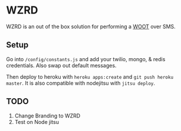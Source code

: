 # WZRD
WZRD is an out of the box solution for performing a [WOOT](http://en.wikipedia.org/wiki/Wizard_of_Oz_experiment) over SMS.

## Setup
Go into `/config/constants.js` and add your twilio, mongo, & redis credentials. Also swap out default messages.

Then deploy to heroku with `heroku apps:create` and `git push heroku master`. It is also compatible with nodejitsu with `jitsu deploy`.

## TODO
1. Change Branding to WZRD
2. Test on Node jitsu
